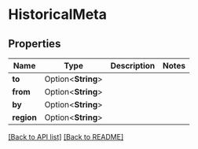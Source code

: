 # HistoricalMeta

## Properties

Name | Type | Description | Notes
------------ | ------------- | ------------- | -------------
**to** | Option<**String**> |  | 
**from** | Option<**String**> |  | 
**by** | Option<**String**> |  | 
**region** | Option<**String**> |  | 

[[Back to API list]](../README.md#documentation-for-api-endpoints) [[Back to README]](../README.md)


